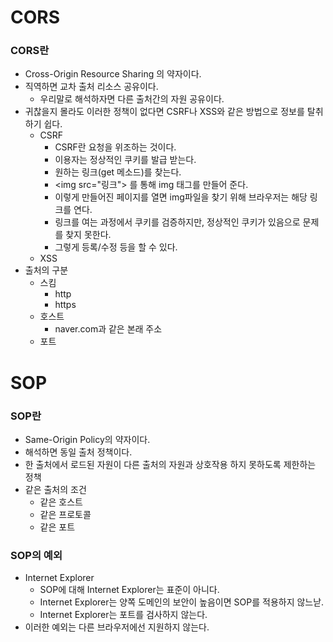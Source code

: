 # CORS

### CORS란

- Cross-Origin Resource Sharing 의 약자이다.
- 직역하면 교차 출처 리소스 공유이다.
    - 우리말로 해석하자면 다른 출처간의 자원 공유이다.
- 귀찮을지 몰라도 이러한 정책이 없다면 CSRF나 XSS와 같은 방법으로 정보를 탈취하기 쉽다.
    - CSRF
        - CSRF란 요청을 위조하는 것이다.
        - 이용자는 정상적인 쿠키를 발급 받는다.
        - 원하는 링크(get 메소드)를 찾는다.
        - \<img src="링크"> 를 통해 img 태그를 만들어 준다.
        - 이렇게 만들어진 페이지를 열면 img파일을 찾기 위해 브라우저는 해당 링크를 연다.
        - 링크를 여는 과정에서 쿠키를 검증하지만, 정상적인 쿠키가 있음으로 문제를 찾지 못한다.
        - 그렇게 등록/수정 등을 할 수 있다.
    - XSS
- 출처의 구분
    - 스킴
        - http
        - https
    - 호스트
        - naver.com과 같은 본래 주소
    - 포트

# SOP

### SOP란

- Same-Origin Policy의 약자이다.
- 해석하면 동일 출처 정책이다.
- 한 출처에서 로드된 자원이 다른 출처의 자원과 상호작용 하지 못하도록 제한하는 정책
- 같은 출처의 조건
    - 같은 호스트
    - 같은 프로토콜
    - 같은 포트

### SOP의 예외

- Internet Explorer
    - SOP에 대해 Internet Explorer는 표준이 아니다.
    - Internet Explorer는 양쪽 도메인의 보안이 높음이면 SOP를 적용하지 않느낟.
    - Internet Explorer는 포트를 검사하지 않는다.
- 이러한 예외는 다른 브라우저에선 지원하지 않는다.
